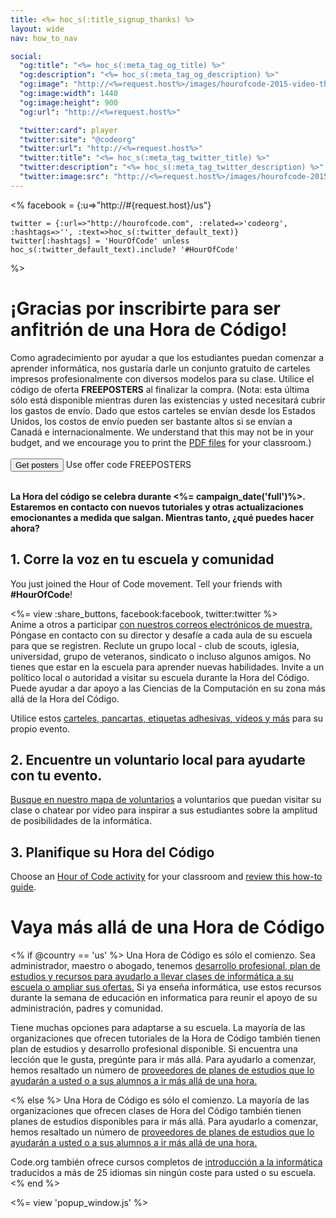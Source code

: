 ```yaml
---
title: <%= hoc_s(:title_signup_thanks) %>
layout: wide
nav: how_to_nav

social:
  "og:title": "<%= hoc_s(:meta_tag_og_title) %>"
  "og:description": "<%= hoc_s(:meta_tag_og_description) %>"
  "og:image": "http://<%=request.host%>/images/hourofcode-2015-video-thumbnail.png"
  "og:image:width": 1440
  "og:image:height": 900
  "og:url": "http://<%=request.host%>"

  "twitter:card": player
  "twitter:site": "@codeorg"
  "twitter:url": "http://<%=request.host%>"
  "twitter:title": "<%= hoc_s(:meta_tag_twitter_title) %>"
  "twitter:description": "<%= hoc_s(:meta_tag_twitter_description) %>"
  "twitter:image:src": "http://<%=request.host%>/images/hourofcode-2015-video-thumbnail.png"
---
```

<%
    facebook = {:u=>"http://#{request.host}/us"}

    twitter = {:url=>"http://hourofcode.com", :related=>'codeorg', :hashtags=>'', :text=>hoc_s(:twitter_default_text)}
    twitter[:hashtags] = 'HourOfCode' unless hoc_s(:twitter_default_text).include? '#HourOfCode'
%>

# ¡Gracias por inscribirte para ser anfitrión de una Hora de Código!

Como agradecimiento por ayudar a que los estudiantes puedan comenzar a aprender informática, nos gustaría darle un conjunto gratuito de carteles impresos profesionalmente con diversos modelos para su clase. Utilice el código de oferta **FREEPOSTERS** al finalizar la compra. (Nota: esta última sólo está disponible mientras duren las existencias y usted necesitará cubrir los gastos de envío. Dado que estos carteles se envían desde los Estados Unidos, los costos de envío pueden ser bastante altos si se envían a Canadá e internacionalmente. We understand that this may not be in your budget, and we encourage you to print the [PDF files](https://code.org/inspire) for your classroom.)  
<br /> [<button>Get posters</button>](https://store.code.org/products/code-org-posters-set-of-12) Use offer code FREEPOSTERS

<br /> **La Hora del código se celebra durante <%= campaign_date('full')%>. Estaremos en contacto con nuevos tutoriales y otras actualizaciones emocionantes a medida que salgan. Mientras tanto, ¿qué puedes hacer ahora?**

## 1. Corre la voz en tu escuela y comunidad

You just joined the Hour of Code movement. Tell your friends with **#HourOfCode**!

<%= view :share_buttons, facebook:facebook, twitter:twitter %> <br /> Anime a otros a participar [con nuestros correos electrónicos de muestra.](<%= resolve_url('/promote/resources#sample-emails') %>) Póngase en contacto con su director y desafíe a cada aula de su escuela para que se registren. Reclute un grupo local - club de scouts, iglesia, universidad, grupo de veteranos, sindicato o incluso algunos amigos. No tienes que estar en la escuela para aprender nuevas habilidades. Invite a un político local o autoridad a visitar su escuela durante la Hora del Código. Puede ayudar a dar apoyo a las Ciencias de la Computación en su zona más allá de la Hora del Código.

Utilice estos [carteles, pancartas, etiquetas adhesivas, vídeos y más](<%= resolve_url('/promote/resources') %>) para su propio evento.

## 2. Encuentre un voluntario local para ayudarte con tu evento.

[Busque en nuestro mapa de voluntarios](<%= resolve_url('https://code.org/volunteer/local') %>) a voluntarios que puedan visitar su clase o chatear por video para inspirar a sus estudiantes sobre la amplitud de posibilidades de la informática.

## 3. Planifique su Hora del Código

Choose an [Hour of Code activity](https://hourofcode.com/learn) for your classroom and [review this how-to guide](<%= resolve_url('/how-to') %>).

# Vaya más allá de una Hora de Código

<% if @country == 'us' %> Una Hora de Código es sólo el comienzo. Sea administrador, maestro o abogado, tenemos [desarrollo profesional, plan de estudios y recursos para ayudarlo a llevar clases de informática a su escuela o ampliar sus ofertas.](https://code.org/yourschool) Si ya enseña informática, use estos recursos durante la semana de educación en informatica para reunir el apoyo de su administración, padres y comunidad.

Tiene muchas opciones para adaptarse a su escuela. La mayoría de las organizaciones que ofrecen tutoriales de la Hora de Código también tienen plan de estudios y desarrollo profesional disponible. Si encuentra una lección que le gusta, pregúnte para ir más allá. Para ayudarlo a comenzar, hemos resaltado un número de [proveedores de planes de estudios que lo ayudarán a usted o a sus alumnos a ir más allá de una hora.](https://hourofcode.com/beyond)

<% else %> Una Hora de Código es sólo el comienzo. La mayoría de las organizaciones que ofrecen clases de Hora del Código también tienen planes de estudios disponibles para ir más allá. Para ayudarlo a comenzar, hemos resaltado un número de [proveedores de planes de estudios que lo ayudarán a usted o a sus alumnos a ir más allá de una hora.](https://hourofcode.com/beyond)

Code.org también ofrece cursos completos de [introducción a la informática](https://code.org/educate/curriculum/cs-fundamentals-international) traducidos a más de 25 idiomas sin ningún coste para usted o su escuela. <% end %>

<%= view 'popup_window.js' %>
